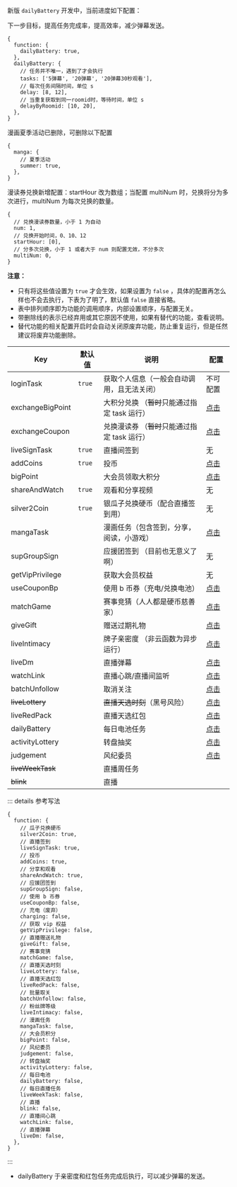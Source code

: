 新版 `dailyBattery` 开发中，当前进度如下配置：

下一步目标，提高任务完成率，提高效率，减少弹幕发送。

```json5
{
  function: {
    dailyBattery: true,
  },
  dailyBattery: {
    // 任务并不唯一，遇到了才会执行
    tasks: ['5弹幕', '20弹幕', '20弹幕30秒观看'],
    // 每次任务间隔时间，单位 s
    delay: [8, 12],
    // 当重复获取到同一roomid时，等待时间，单位 s
    delayByRoomid: [10, 20],
  },
}
```

漫画夏季活动已删除，可删除以下配置

```json5
{
  manga: {
    // 夏季活动
    summer: true,
  },
}
```

漫读券兑换新增配置：startHour 改为数组；当配置 multiNum 时，兑换将分为多次进行，multiNum 为每次兑换的数量。

```json5
{
  // 兑换漫读券数量，小于 1 为自动
  num: 1,
  // 兑换开始时间，0、10、12
  startHour: [0],
  // 分多次兑换，小于 1 或者大于 num 则配置无效，不分多次
  multiNum: 0,
}
```

**注意：**

- 只有将这些值设置为 `true` 才会生效，如果设置为 `false` ，具体的配置再怎么样也不会去执行，下表为了明了，默认值 `false` 直接省略。
- 表中排列顺序即为功能的调用顺序，内部设置顺序，与配置无关。
- 带删除线的表示已经弃用或其它原因不使用，如果有替代的功能，查看说明。
- 替代功能的相关配置开启时会自动关闭原废弃功能，防止重复运行，但是任然建议将废弃功能删除。

| Key              | 默认值 | 说明                                          | 配置                                |
| ---------------- | ------ | --------------------------------------------- | ----------------------------------- |
| loginTask        | `true` | 获取个人信息（一般会自动调用，且无法关闭）    | 不可配置                            |
| exchangeBigPoint |        | 大积分兑换 （~~暂时~~只能通过指定 task 运行） | [点击](/config/func.md#大积分兑换)  |
| exchangeCoupon   |        | 兑换漫读券 （~~暂时~~只能通过指定 task 运行） | [点击](/config/func.md#兑换漫读券)  |
| liveSignTask     | `true` | 直播间签到                                    | 无                                  |
| addCoins         | `true` | 投币                                          | [点击](/config/func.md#投币)        |
| bigPoint         |        | 大会员领取大积分                              | [点击](/config/func.md#大积分)      |
| shareAndWatch    | `true` | 观看和分享视频                                | 无                                  |
| silver2Coin      | `true` | 银瓜子兑换硬币（配合直播签到用）              | 无                                  |
| mangaTask        |        | 漫画任务（包含签到，分享，阅读，小游戏）      | [点击](/config/func.md#漫画任务)    |
| supGroupSign     |        | 应援团签到 （目前也无意义了啊）               | 无                                  |
| getVipPrivilege  |        | 获取大会员权益                                | 无                                  |
| useCouponBp      |        | 使用 b 币券（充电/兑换电池）                  | [点击](/config/func.md#使用-b-币券) |
| matchGame        |        | 赛事竞猜（人人都是硬币慈善家）                | [点击](/config/func.md#竞猜)        |
| giveGift         |        | 赠送过期礼物                                  | [点击](/config/func.md#直播间礼物)  |
| liveIntimacy     |        | 牌子亲密度 （非云函数为异步运行）             | [点击](/config/func.md#粉丝亲密度)  |
| liveDm           |        | 直播弹幕                                      | [点击](/config/func.md#直播弹幕)    |
| watchLink        |        | 直播心跳/直播间监听                           | [点击](/config/func.md#直播心跳)    |
| batchUnfollow    |        | 取消关注                                      | [点击](/config/func.md#取关分组)    |
| ~~liveLottery~~  |        | ~~直播天选时刻~~（黑号风险）                  | [点击](/config/func.md#天选时刻)    |
| liveRedPack      |        | 直播天选红包                                  | [点击](/config/func.md#每日电池)    |
| dailyBattery     |        | 每日电池任务                                  | [点击](/config/func.md#天选红包)    |
| activityLottery  |        | 转盘抽奖                                      | [点击](/config/func.md#转盘抽奖)    |
| judgement        |        | 风纪委员                                      | [点击](/config/func.md#风纪委员)    |
| ~~liveWeekTask~~ |        | 直播周任务                                    |                                     |
| ~~blink~~        |        | 直播                                          |                                     |

::: details 参考写法

```json5
{
  function: {
    // 瓜子兑换硬币
    silver2Coin: true,
    // 直播签到
    liveSignTask: true,
    // 投币
    addCoins: true,
    // 分享和观看
    shareAndWatch: true,
    // 应援团签到
    supGroupSign: false,
    // 使用 b 币券
    useCouponBp: false,
    // 充电（废弃）
    charging: false,
    // 获取 vip 权益
    getVipPrivilege: false,
    // 直播赠送礼物
    giveGift: false,
    // 赛事竞猜
    matchGame: false,
    // 直播天选时刻
    liveLottery: false,
    // 直播天选红包
    liveRedPack: false,
    // 批量取关
    batchUnfollow: false,
    // 粉丝牌等级
    liveIntimacy: false,
    // 漫画任务
    mangaTask: false,
    // 大会员积分
    bigPoint: false,
    // 风纪委员
    judgement: false,
    // 转盘抽奖
    activityLottery: false,
    // 每日电池
    dailyBattery: false,
    // 每日直播任务
    liveWeekTask: false,
    // 直播
    blink: false,
    // 直播间心跳
    watchLink: false,
    // 直播弹幕
    liveDm: false,
  },
}
```

:::

- dailyBattery 于亲密度和红包任务完成后执行，可以减少弹幕的发送。
